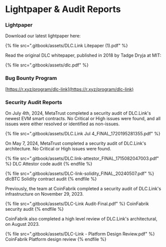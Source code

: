 # Lightpaper & Audit Reports

### Lightpaper

Download our latest lightpaper here:

{% file src=".gitbook/assets/DLC.Link Litepaper (1).pdf" %}

Read the original DLC whitepaper, published in 2018 by Tadge Dryja at MIT:

{% file src=".gitbook/assets/dlc.pdf" %}

### Bug Bounty Program

[https://r.xyz/program/dlc-link](https://r.xyz/program/dlc-link)

### Security Audit Reports

On July 4th, 2024, MetaTrust completed a security audit of DLC.Link's newest EVM smart contracts. No Critical or High issues were found, and all issues were either resolved or identified as non-issues.

{% file src=".gitbook/assets/DLC.Link Jul 4_FINAL_1720195281355.pdf" %}

On May 7, 2024, MetaTrust completed a security audit of DLC.Link's architecture. No Critical or High issues were found.

{% file src=".gitbook/assets/DLC.link-attestor_FINAL_1715082047003.pdf" %}
DLC Attestor code audit
{% endfile %}

{% file src=".gitbook/assets/DLC-link-solidity_FINAL_20240507.pdf" %}
dlcBTC Solidity contract audit
{% endfile %}



Previously, the team at CoinFabrik completed a security audit of DLC.Link's infrastructure on November 29, 2023.

{% file src=".gitbook/assets/DLC-Link Audit-Final.pdf" %}
CoinFabrik security audit
{% endfile %}

CoinFabrik also completed a high level review of DLC.Link's architectural, on August 2023.

{% file src=".gitbook/assets/DLC-Link - Platform Design Review.pdf" %}
CoinFabrik Platform design review
{% endfile %}
